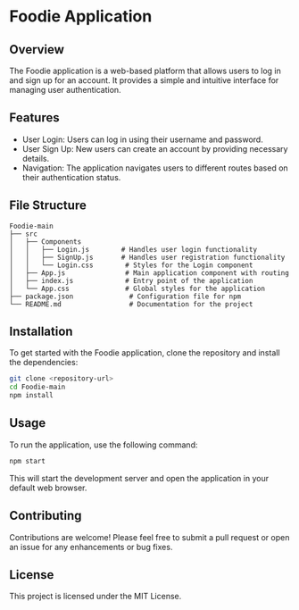 # Foodie Application

## Overview
The Foodie application is a web-based platform that allows users to log in and sign up for an account. It provides a simple and intuitive interface for managing user authentication.

## Features
- User Login: Users can log in using their username and password.
- User Sign Up: New users can create an account by providing necessary details.
- Navigation: The application navigates users to different routes based on their authentication status.

## File Structure
```
Foodie-main
├── src
│   ├── Components
│   │   ├── Login.js        # Handles user login functionality
│   │   ├── SignUp.js       # Handles user registration functionality
│   │   └── Login.css        # Styles for the Login component
│   ├── App.js               # Main application component with routing
│   ├── index.js             # Entry point of the application
│   └── App.css              # Global styles for the application
├── package.json              # Configuration file for npm
└── README.md                 # Documentation for the project
```

## Installation
To get started with the Foodie application, clone the repository and install the dependencies:

```bash
git clone <repository-url>
cd Foodie-main
npm install
```

## Usage
To run the application, use the following command:

```bash
npm start
```

This will start the development server and open the application in your default web browser.

## Contributing
Contributions are welcome! Please feel free to submit a pull request or open an issue for any enhancements or bug fixes.

## License
This project is licensed under the MIT License.